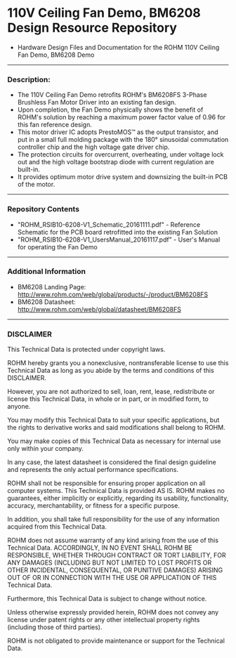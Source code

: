 # 110V Ceiling Fan Demo, BM6208 Design Resource Repository
* Hardware Design Files and Documentation for the ROHM 110V Ceiling Fan Demo, BM6208 Demo

----
### Description: 
* The 110V Ceiling Fan Demo retrofits ROHM's BM6208FS 3-Phase Brushless Fan Motor Driver into an existing fan design. 
* Upon completion, the Fan Demo physically shows the benefit of ROHM's solution by reaching a maximum power factor value of 0.96 for this fan reference design.
* This motor driver IC adopts PrestoMOS™ as the output transistor, and put in a small full molding package with the 180° sinusoidal commutation controller chip and the high voltage gate driver chip.
* The protection circuits for overcurrent, overheating, under voltage lock out and the high voltage bootstrap diode with current regulation are built-in. 
* It provides optimum motor drive system and downsizing the built-in PCB of the motor. 

----
### Repository Contents
* "ROHM_RSIB10-6208-V1_Schematic_20161111.pdf" - Reference Schematic for the PCB board retrofitted into the existing Fan Solution
* "ROHM_RSIB10-6208-V1_UsersManual_20161117.pdf" - User's Manual for operating the Fan Demo

----
### Additional Information
* BM6208 Landing Page: http://www.rohm.com/web/global/products/-/product/BM6208FS
* BM6208 Datasheet: http://www.rohm.com/web/global/datasheet/BM6208FS

----
### DISCLAIMER
This Technical Data is protected under copyright laws.

ROHM hereby grants you a nonexclusive, nontransferable license to use this Technical Data 
as long as you abide by the terms and conditions of this DISCLAIMER. 

However, you are not authorized to sell, loan, rent, lease, redistribute or license this Technical Data, 
in whole or in part, or in modified form, to anyone.

You may modify this Technical Data to suit your specific applications, 
but the rights to derivative works and said modifications shall belong to ROHM. 

You may make copies of this Technical Data as necessary for internal use only within your company.

In any case, the latest datasheet is considered the final design guideline and represents 
the only actual performance specifications.

ROHM shall not be responsible for ensuring proper application on all computer systems.
This Technical Data is provided AS IS. ROHM makes no guarantees, either implicitly or explicitly, 
regarding its usability, functionality, accuracy, merchantability, or fitness for a specific purpose.

In addition, you shall take full responsibility for the use of any information acquired from this Technical Data. 

ROHM does not assume warranty of any kind arising from the use of this Technical Data. ACCORDINGLY, 
IN NO EVENT SHALL ROHM BE RESPONSIBLE, WHETHER THROUGH CONTRACT OR TORT LIABILITY, 
FOR ANY DAMAGES (INCLUDING BUT NOT LIMITED TO LOST PROFITS OR OTHER INCIDENTAL, CONSEQUENTAL, 
OR PUNITIVE DAMAGES) ARISING OUT OF OR IN CONNECTION WITH THE USE OR APPLICATION OF THIS Technical Data.

Furthermore, this Technical Data is subject to change without notice.

Unless otherwise expressly provided herein, ROHM does not convey any license under patent rights 
or any other intellectual property rights (including those of third parties).

ROHM is not obligated to provide maintenance or support for the Technical Data.